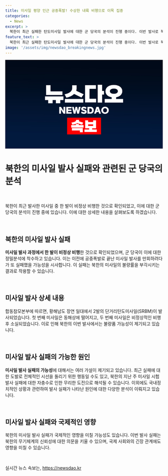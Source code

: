```yaml
---
title: 미사일 평양 인근 공중폭발! 수상한 내륙 비행으로 이목 집중
categories:
  - News
excerpt: >
  북한이 최근 실패한 탄도미사일 발사에 대한 군 당국의 분석이 진행 중이다. 이번 발사로 북한의 미사일 불량률이 드러날 가능성도 제기되고 있다. 전반적으로 북한의 미사일 발사는 남조선 인근에서 이뤄졌는데, 이는 남북 감시가 미흡하다는 시사점을 안겨줄 수 있다. 발사 중 실패한 미사일에 대한 비정상 비행 패턴은 물론이고, 최근 러시아에 의한 우크라이나 공격에서 북한의 미사일이 사용된 점도 주목받고 있다. 북한이 실패한 발사를 도발을 덮기 위한 행동으로 취한 것이 아닌지, 그리고 이것이 관련된 물량 검사나 수출용 미사일 과시의 목적도 있을 수 있다는 이론들이 제기되고 있다.
feature_text: >
  북한이 최근 실패한 탄도미사일 발사에 대한 군 당국의 분석이 진행 중이다. 이번 발사로 북한의 미사일 불량률이 드러날 가능성도 제기되고 있다. 전반적으로 북한의 미사일 발사는 남조선 인근에서 이뤄졌는데, 이는 남북 감시가 미흡하다는 시사점을 안겨줄 수 있다. 발사 중 실패한 미사일에 대한 비정상 비행 패턴은 물론이고, 최근 러시아에 의한 우크라이나 공격에서 북한의 미사일이 사용된 점도 주목받고 있다. 북한이 실패한 발사를 도발을 덮기 위한 행동으로 취한 것이 아닌지, 그리고 이것이 관련된 물량 검사나 수출용 미사일 과시의 목적도 있을 수 있다는 이론들이 제기되고 있다.
image: '/assets/img/newsdao_breakingnews.jpg'
---
```


<p><img src="/assets/img/newsdao_breakingnews.jpg" alt="bookingtag 속보" /></p>

<h1 data-ke-size="size24">북한의 미사일 발사 실패와 관련된 군 당국의 분석</h1>

<p data-ke-size="size16">&nbsp;</p>

<p>북한이 최근 발사한 미사일 중 한 발이 비정상 비행한 것으로 확인되었고, 이에 대한 군 당국의 분석이 진행 중에 있습니다. 이에 대한 상세한 내용을 살펴보도록 하겠습니다.</p>

<p data-ke-size="size16">&nbsp;</p>

<h2 data-ke-size="size26">북한의 미사일 발사 실패</h2>

<p data-ke-size="size16"><b>미사일 발사 과정에서 한 발이 비정상 비행</b>한 것으로 확인되었으며, 군 당국이 이에 대한 정밀분석에 착수하고 있습니다. 이는 이전에 공중폭발로 끝난 미사일 발사를 만회하려다가 또 실패했을 가능성을 시사합니다. 이 실패는 북한의 미사일의 불량률을 부각시키는 결과로 작용할 수 있습니다.</p>

<p data-ke-size="size16">&nbsp;</p>

<h2 data-ke-size="size26">미사일 발사 상세 내용</h2>

<p data-ke-size="size16">합동참모본부에 따르면, 황해남도 장연 일대에서 2발의 단거리탄도미사일(SRBM)이 발사되었습니다. 첫 번째 미사일은 동해상에 떨어지고, 두 번째 미사일은 비정상적인 비행 후 소실되었습니다. 이로 인해 북한의 이번 발사에서는 불량품 가능성이 제기되고 있습니다.</p>

<p data-ke-size="size16">&nbsp;</p>

<h2 data-ke-size="size26">미사일 발사 실패의 가능한 원인</h2>

<p data-ke-size="size16"><b>미사일 발사 실패의 가능성</b>에 대해서는 여러 가설이 제기되고 있습니다. 최근 실패에 대한 도발로 전체적인 시선을 돌리기 위한 행동일 수도 있고, 북한의 지난 주 미사일 시험발사 실패에 대한 자충수로 인한 무리한 도전으로 해석될 수 있습니다. 이외에도 국내정치적인 상황과 관련하여 발사 실패가 나타난 원인에 대한 다양한 분석이 이뤄지고 있습니다.</p>

<p data-ke-size="size16">&nbsp;</p>

<h2 data-ke-size="size26">미사일 발사 실패와 국제적인 영향</h2>

<p data-ke-size="size16">북한의 미사일 발사 실패가 국제적인 영향을 미칠 가능성도 있습니다. 이번 발사 실패는 북한의 무기체계의 신뢰성에 대한 의문을 키울 수 있으며, 국제 사회와의 긴장 관계에도 영향을 미칠 수 있습니다.</p>

<p data-ke-size="size16">&nbsp;</p>
실시간 뉴스 속보는, <a href="https://newsdao.kr" rel="dofollow">https://newsdao.kr</a>


